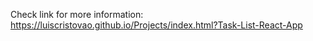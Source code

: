Check link for more information: https://luiscristovao.github.io/Projects/index.html?Task-List-React-App
